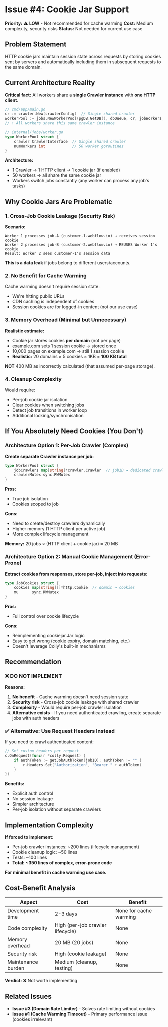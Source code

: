 # Issue #4: Cookie Jar Support

**Priority:** ⚠️ **LOW** - Not recommended for cache warming **Cost:** Medium
complexity, security risks **Status:** Not needed for current use case

## Problem Statement

HTTP cookie jars maintain session state across requests by storing cookies sent
by servers and automatically including them in subsequent requests to the same
domain.

## Current Architecture Reality

**Critical fact:** All workers share a **single Crawler instance** with **one
HTTP client**.

```go
// cmd/app/main.go
cr := crawler.New(crawlerConfig)  // Single shared crawler
workerPool := jobs.NewWorkerPool(pgDB.GetDB(), dbQueue, cr, jobWorkers, ...)
// ↑ All workers share this same crawler instance

// internal/jobs/worker.go
type WorkerPool struct {
    crawler CrawlerInterface  // Single shared crawler
    numWorkers int            // 50 worker goroutines
}
```

**Architecture:**

- 1 Crawler → 1 HTTP client → 1 cookie jar (if enabled)
- 50 workers → all share the same cookie jar
- Workers switch jobs constantly (any worker can process any job's tasks)

## Why Cookie Jars Are Problematic

### 1. Cross-Job Cookie Leakage (Security Risk)

**Scenario:**

```
Worker 1 processes job-A (customer-1.webflow.io) → receives session cookie
Worker 2 processes job-B (customer-2.webflow.io) → REUSES Worker 1's cookie
Result: Worker 2 sees customer-1's session data
```

**This is a data leak** if jobs belong to different users/accounts.

### 2. No Benefit for Cache Warming

Cache warming doesn't require session state:

- We're hitting public URLs
- CDN caching is independent of cookies
- Session cookies are for logged-in content (not our use case)

### 3. Memory Overhead (Minimal but Unnecessary)

**Realistic estimate:**

- Cookie jar stores cookies **per domain** (not per page)
- example.com sets 1 session cookie → stored once
- 10,000 pages on example.com → still 1 session cookie
- **Realistic:** 20 domains × 5 cookies × 1KB = **100 KB total**

**NOT** 400 MB as incorrectly calculated (that assumed per-page storage).

### 4. Cleanup Complexity

Would require:

- Per-job cookie jar isolation
- Clear cookies when switching jobs
- Detect job transitions in worker loop
- Additional locking/synchronisation

## If You Absolutely Need Cookies (You Don't)

### Architecture Option 1: Per-Job Crawler (Complex)

**Create separate Crawler instance per job:**

```go
type WorkerPool struct {
    jobCrawlers map[string]*crawler.Crawler  // jobID → dedicated crawler
    crawlerMutex sync.RWMutex
}
```

**Pros:**

- True job isolation
- Cookies scoped to job

**Cons:**

- Need to create/destroy crawlers dynamically
- Higher memory (1 HTTP client per active job)
- More complex lifecycle management

**Memory:** 20 jobs × (HTTP client + cookie jar) ≈ 20 MB

### Architecture Option 2: Manual Cookie Management (Error-Prone)

**Extract cookies from responses, store per-job, inject into requests:**

```go
type JobCookies struct {
    cookies map[string][]*http.Cookie  // domain → cookies
    mu      sync.RWMutex
}
```

**Pros:**

- Full control over cookie lifecycle

**Cons:**

- Reimplementing cookiejar.Jar logic
- Easy to get wrong (cookie expiry, domain matching, etc.)
- Doesn't leverage Colly's built-in mechanisms

## Recommendation

### ❌ **DO NOT IMPLEMENT**

**Reasons:**

1. **No benefit** - Cache warming doesn't need session state
2. **Security risk** - Cross-job cookie leakage with shared crawler
3. **Complexity** - Would require per-job crawler isolation
4. **Alternative exists** - If you need authenticated crawling, create separate
   jobs with auth headers

### ✅ **Alternative: Use Request Headers Instead**

If you need to crawl authenticated content:

```go
// Set custom headers per request
c.OnRequest(func(r *colly.Request) {
    if authToken := getJobAuthToken(jobID); authToken != "" {
        r.Headers.Set("Authorization", "Bearer " + authToken)
    }
})
```

**Benefits:**

- Explicit auth control
- No session leakage
- Simpler architecture
- Per-job isolation without separate crawlers

## Implementation Complexity

**If forced to implement:**

- Per-job crawler instances: ~200 lines (lifecycle management)
- Cookie cleanup logic: ~50 lines
- Tests: ~100 lines
- **Total: ~350 lines of complex, error-prone code**

**For minimal benefit in cache warming use case.**

## Cost-Benefit Analysis

| Aspect             | Cost                             | Benefit                |
| ------------------ | -------------------------------- | ---------------------- |
| Development time   | 2-3 days                         | None for cache warming |
| Code complexity    | High (per-job crawler lifecycle) | None                   |
| Memory overhead    | 20 MB (20 jobs)                  | None                   |
| Security risk      | High (cookie leakage)            | None                   |
| Maintenance burden | Medium (cleanup, testing)        | None                   |

**Verdict:** ❌ Not worth implementing

## Related Issues

- **Issue #3 (Domain Rate Limiter)** - Solves rate limiting without cookies
- **Issue #1 (Cache Warming Timeout)** - Primary performance issue (cookies
  irrelevant)
